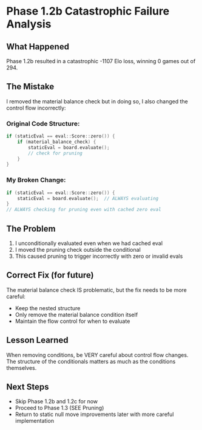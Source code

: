 # Phase 1.2b Catastrophic Failure Analysis

## What Happened
Phase 1.2b resulted in a catastrophic -1107 Elo loss, winning 0 games out of 294.

## The Mistake
I removed the material balance check but in doing so, I also changed the control flow incorrectly:

### Original Code Structure:
```cpp
if (staticEval == eval::Score::zero()) {
    if (material_balance_check) {
        staticEval = board.evaluate();
        // check for pruning
    }
}
```

### My Broken Change:
```cpp
if (staticEval == eval::Score::zero()) {
    staticEval = board.evaluate();  // ALWAYS evaluating
}
// ALWAYS checking for pruning even with cached zero eval
```

## The Problem
1. I unconditionally evaluated even when we had cached eval
2. I moved the pruning check outside the conditional
3. This caused pruning to trigger incorrectly with zero or invalid evals

## Correct Fix (for future)
The material balance check IS problematic, but the fix needs to be more careful:
- Keep the nested structure
- Only remove the material balance condition itself
- Maintain the flow control for when to evaluate

## Lesson Learned
When removing conditions, be VERY careful about control flow changes. The structure of the conditionals matters as much as the conditions themselves.

## Next Steps
- Skip Phase 1.2b and 1.2c for now
- Proceed to Phase 1.3 (SEE Pruning)
- Return to static null move improvements later with more careful implementation